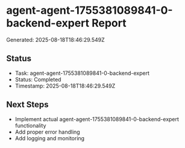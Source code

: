# agent-agent-1755381089841-0-backend-expert Report

Generated: 2025-08-18T18:46:29.549Z

## Status
- Task: agent-agent-1755381089841-0-backend-expert
- Status: Completed
- Timestamp: 2025-08-18T18:46:29.549Z

## Next Steps
- Implement actual agent-agent-1755381089841-0-backend-expert functionality
- Add proper error handling
- Add logging and monitoring
